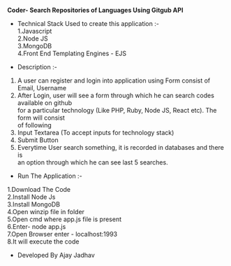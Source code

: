 <b>Coder- Search Repositories of Languages Using Gitgub API</b><br/>
- Technical Stack Used to create this application :- <br/>
1.Javascript  <br/>
2.Node JS  <br/> 
3.MongoDB  <br/>
4.Front End Templating Engines - EJS <br/>
 
 - Description :- <br/>
 
1. A user can register and login into application using Form consist of Email, Username <br/>
2. After Login, user will see a form through which he can search codes available on github <br/>
for a particular technology (Like PHP, Ruby, Node JS, React etc). The form will consist <br/>
of following <br/>
3. Input Textarea (To accept inputs for technology stack) <br/>
4. Submit Button <br/>
5. Everytime User search something, it is recorded in databases and there is <br/>
an option through which he can see last 5 searches.<br/>

- Run The Application :- <br/>

1.Download The Code <br/>
2.Install Node Js <br/>
3.Install MongoDB <br/>
4.Open winzip file in folder <br/>
5.Open cmd where app.js file is present <br/>
6.Enter- node app.js <br/>
7.Open Browser enter - localhost:1993  <br/>
8.It will execute the code <br/>

- Developed By Ajay Jadhav
